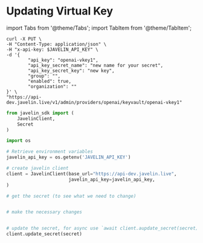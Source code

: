 # Updating Virtual Key
import Tabs from '@theme/Tabs';
import TabItem from '@theme/TabItem';

<Tabs>
<TabItem value="shell" label="Using the API:">

```shell
curl -X PUT \
-H "Content-Type: application/json" \
-H "x-api-key: $JAVELIN_API_KEY" \
-d '{
        "api_key": "openai-vkey1",
        "api_key_secret_name": "new name for your secret",
        "api_key_secret_key": "new key",
        "group": "",
        "enabled": true,
        "organization": ""
}' \
"https://api-dev.javelin.live/v1/admin/providers/openai/keyvault/openai-vkey1"

```

</TabItem>

<TabItem value="py" label="In Python:">

```py
from javelin_sdk import (
    JavelinClient,
    Secret
)

import os

# Retrieve environment variables
javelin_api_key = os.getenv('JAVELIN_API_KEY')

# create javelin client
client = JavelinClient(base_url="https://api-dev.javelin.live",
                       javelin_api_key=javelin_api_key,
) 

# get the secret (to see what we need to change)


# make the necessary changes


# update the secret, for async use `await client.aupdate_secret(secret)`
client.update_secret(secret)

```

</TabItem>

</Tabs>
